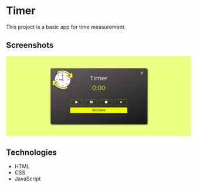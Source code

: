 # Timer


This project is a basic app for time measurement.
## Screenshots
![Example screenshot](./screenshot.png)

## Technologies
* HTML
* CSS
* JavaScript

